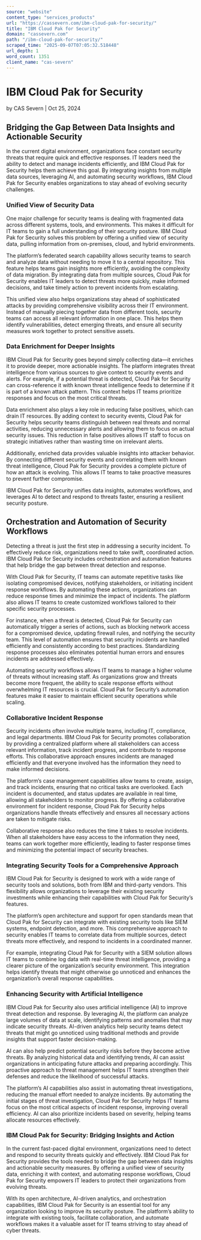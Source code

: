 ```yaml
---
source: "website"
content_type: "services_products"
url: "https://cassevern.com/ibm-cloud-pak-for-security/"
title: "IBM Cloud Pak for Security"
domain: "cassevern.com"
path: "/ibm-cloud-pak-for-security/"
scraped_time: "2025-09-07T07:05:32.518448"
url_depth: 1
word_count: 1351
client_name: "cas-severn"
---
```


# IBM Cloud Pak for Security

by CAS Severn | Oct 25, 2024

## Bridging the Gap Between Data Insights and Actionable Security

In the current digital environment, organizations face constant security threats that require quick and effective responses. IT leaders need the ability to detect and manage incidents efficiently, and IBM Cloud Pak for Security helps them achieve this goal. By integrating insights from multiple data sources, leveraging AI, and automating security workflows, IBM Cloud Pak for Security enables organizations to stay ahead of evolving security challenges.

### Unified View of Security Data

One major challenge for security teams is dealing with fragmented data across different systems, tools, and environments. This makes it difficult for IT teams to gain a full understanding of their security posture. IBM Cloud Pak for Security solves this problem by offering a unified view of security data, pulling information from on-premises, cloud, and hybrid environments.

The platform’s federated search capability allows security teams to search and analyze data without needing to move it to a central repository. This feature helps teams gain insights more efficiently, avoiding the complexity of data migration. By integrating data from multiple sources, Cloud Pak for Security enables IT leaders to detect threats more quickly, make informed decisions, and take timely action to prevent incidents from escalating.

This unified view also helps organizations stay ahead of sophisticated attacks by providing comprehensive visibility across their IT environment. Instead of manually piecing together data from different tools, security teams can access all relevant information in one place. This helps them identify vulnerabilities, detect emerging threats, and ensure all security measures work together to protect sensitive assets.

### Data Enrichment for Deeper Insights

IBM Cloud Pak for Security goes beyond simply collecting data—it enriches it to provide deeper, more actionable insights. The platform integrates threat intelligence from various sources to give context to security events and alerts. For example, if a potential threat is detected, Cloud Pak for Security can cross-reference it with known threat intelligence feeds to determine if it is part of a known attack pattern. This context helps IT teams prioritize responses and focus on the most critical threats.

Data enrichment also plays a key role in reducing false positives, which can drain IT resources. By adding context to security events, Cloud Pak for Security helps security teams distinguish between real threats and normal activities, reducing unnecessary alerts and allowing them to focus on actual security issues. This reduction in false positives allows IT staff to focus on strategic initiatives rather than wasting time on irrelevant alerts.

Additionally, enriched data provides valuable insights into attacker behavior. By connecting different security events and correlating them with known threat intelligence, Cloud Pak for Security provides a complete picture of how an attack is evolving. This allows IT teams to take proactive measures to prevent further compromise.

IBM Cloud Pak for Security unifies data insights, automates workflows, and leverages AI to detect and respond to threats faster, ensuring a resilient security posture.

## Orchestration and Automation of Security Workflows

Detecting a threat is just the first step in addressing a security incident. To effectively reduce risk, organizations need to take swift, coordinated action. IBM Cloud Pak for Security includes orchestration and automation features that help bridge the gap between threat detection and response.

With Cloud Pak for Security, IT teams can automate repetitive tasks like isolating compromised devices, notifying stakeholders, or initiating incident response workflows. By automating these actions, organizations can reduce response times and minimize the impact of incidents. The platform also allows IT teams to create customized workflows tailored to their specific security processes.

For instance, when a threat is detected, Cloud Pak for Security can automatically trigger a series of actions, such as blocking network access for a compromised device, updating firewall rules, and notifying the security team. This level of automation ensures that security incidents are handled efficiently and consistently according to best practices. Standardizing response processes also eliminates potential human errors and ensures incidents are addressed effectively.

Automating security workflows allows IT teams to manage a higher volume of threats without increasing staff. As organizations grow and threats become more frequent, the ability to scale response efforts without overwhelming IT resources is crucial. Cloud Pak for Security’s automation features make it easier to maintain efficient security operations while scaling.

### Collaborative Incident Response

Security incidents often involve multiple teams, including IT, compliance, and legal departments. IBM Cloud Pak for Security promotes collaboration by providing a centralized platform where all stakeholders can access relevant information, track incident progress, and contribute to response efforts. This collaborative approach ensures incidents are managed efficiently and that everyone involved has the information they need to make informed decisions.

The platform’s case management capabilities allow teams to create, assign, and track incidents, ensuring that no critical tasks are overlooked. Each incident is documented, and status updates are available in real time, allowing all stakeholders to monitor progress. By offering a collaborative environment for incident response, Cloud Pak for Security helps organizations handle threats effectively and ensures all necessary actions are taken to mitigate risks.

Collaborative response also reduces the time it takes to resolve incidents. When all stakeholders have easy access to the information they need, teams can work together more efficiently, leading to faster response times and minimizing the potential impact of security breaches.

### Integrating Security Tools for a Comprehensive Approach

IBM Cloud Pak for Security is designed to work with a wide range of security tools and solutions, both from IBM and third-party vendors. This flexibility allows organizations to leverage their existing security investments while enhancing their capabilities with Cloud Pak for Security’s features.

The platform’s open architecture and support for open standards mean that Cloud Pak for Security can integrate with existing security tools like SIEM systems, endpoint detection, and more. This comprehensive approach to security enables IT teams to correlate data from multiple sources, detect threats more effectively, and respond to incidents in a coordinated manner.

For example, integrating Cloud Pak for Security with a SIEM solution allows IT teams to combine log data with real-time threat intelligence, providing a clearer picture of the organization’s security environment. This integration helps identify threats that might otherwise go unnoticed and enhances the organization’s overall response capabilities.

### Enhancing Security with Artificial Intelligence

IBM Cloud Pak for Security also uses artificial intelligence (AI) to improve threat detection and response. By leveraging AI, the platform can analyze large volumes of data at scale, identifying patterns and anomalies that may indicate security threats. AI-driven analytics help security teams detect threats that might go unnoticed using traditional methods and provide insights that support faster decision-making.

AI can also help predict potential security risks before they become active threats. By analyzing historical data and identifying trends, AI can assist organizations in anticipating future attacks and preparing accordingly. This proactive approach to threat management helps IT teams strengthen their defenses and reduce the likelihood of successful attacks.

The platform’s AI capabilities also assist in automating threat investigations, reducing the manual effort needed to analyze incidents. By automating the initial stages of threat investigation, Cloud Pak for Security helps IT teams focus on the most critical aspects of incident response, improving overall efficiency. AI can also prioritize incidents based on severity, helping teams allocate resources effectively.

### IBM Cloud Pak for Security: Bridging Insights and Action

In the current fast-paced digital environment, organizations need to detect and respond to security threats quickly and effectively. IBM Cloud Pak for Security provides the tools needed to bridge the gap between data insights and actionable security measures. By offering a unified view of security data, enriching it with context, and automating response workflows, Cloud Pak for Security empowers IT leaders to protect their organizations from evolving threats.

With its open architecture, AI-driven analytics, and orchestration capabilities, IBM Cloud Pak for Security is an essential tool for any organization looking to improve its security posture. The platform’s ability to integrate with existing tools, facilitate collaboration, and automate workflows makes it a valuable asset for IT teams striving to stay ahead of cyber threats.